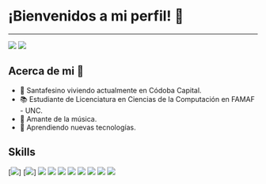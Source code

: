 # ¡Bienvenidos a mi perfil! 👋
---
[<img src="https://img.shields.io/badge/linkedin-%230077B5.svg?&style=for-the-badge&logo=linkedin&logoColor=white">](www.linkedin.com/in/fabriciomolina)
[<img src="https://img.shields.io/badge/Portfolio-%23000000.svg?&style=for-the-badge">](https://fabriciomolina414.github.io/portfolio/)

## Acerca de mi :bust_in_silhouette:
- :round_pushpin: Santafesino viviendo actualmente en Códoba Capital. 
- :books: Estudiante de Licenciatura en Ciencias de la Computación en FAMAF - UNC. 
- :musical_note: Amante de la música. 
- :seedling: Aprendiendo nuevas tecnologías. 

## Skills 
[<img src="https://img.shields.io/badge/HTML5-E34F26?style=for-the-badge&logo=html5&logoColor=white">]
[<img src="https://img.shields.io/badge/CSS3-1572B6?style=for-the-badge&logo=css3&logoColor=white">]
<img src="	https://img.shields.io/badge/Sass-CC6699?style=for-the-badge&logo=sass&logoColor=white">
<img src="https://img.shields.io/badge/JavaScript-323330?style=for-the-badge&logo=javascript&logoColor=F7DF1E">
<img src="https://img.shields.io/badge/React-20232A?style=for-the-badge&logo=react&logoColor=61DAFB">
<img src="https://img.shields.io/badge/Bootstrap-563D7C?style=for-the-badge&logo=bootstrap&logoColor=white">
<img src="https://img.shields.io/badge/React_Router-CA4245?style=for-the-badge&logo=react-router&logoColor=white">
<img src="https://img.shields.io/badge/jQuery-0769AD?style=for-the-badge&logo=jquery&logoColor=white">
<img src="https://img.shields.io/badge/Figma-F24E1E?style=for-the-badge&logo=figma&logoColor=white">
<img src="https://img.shields.io/badge/GIT-E44C30?style=for-the-badge&logo=git&logoColor=white">

<!--
[<img src="https://img.shields.io/badge/Gmail-D14836?style=for-the-badge&logo=gmail&logoColor=white">](https://mail.google.com/mail/u/0/?tab=rm&ogbl)
Here are some ideas to get you started:

- 🔭 I’m currently working on ...
- 🌱 I’m currently learning ...
- 👯 I’m looking to collaborate on ...
- 🤔 I’m looking for help with ...
- 💬 Ask me about ...
- 📫 How to reach me: ...
- 😄 Pronouns: ...
- ⚡ Fun fact: ...
-->
